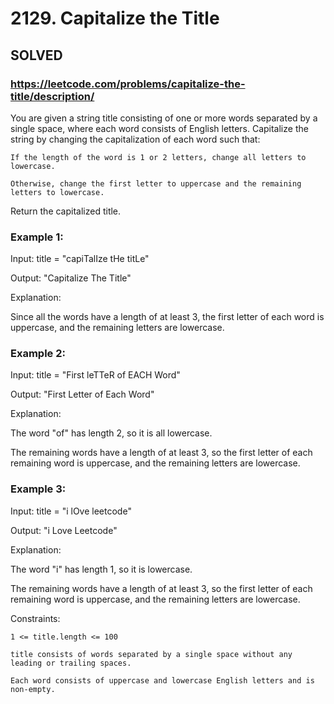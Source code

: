 # 2129. Capitalize the Title

## SOLVED
### https://leetcode.com/problems/capitalize-the-title/description/
You are given a string title consisting of one or more words separated by a single space, where each word consists of English letters. Capitalize the string by changing the capitalization of each word such that:





	If the length of the word is 1 or 2 letters, change all letters to lowercase.

	Otherwise, change the first letter to uppercase and the remaining letters to lowercase.





Return the capitalized title.





### Example 1:





Input: title = &quot;capiTalIze tHe titLe&quot;


Output: &quot;Capitalize The Title&quot;



Explanation:

Since all the words have a length of at least 3, the first letter of each word is uppercase, and the remaining letters are lowercase.





### Example 2:





Input: title = &quot;First leTTeR of EACH Word&quot;


Output: &quot;First Letter of Each Word&quot;



Explanation:

The word &quot;of&quot; has length 2, so it is all lowercase.

The remaining words have a length of at least 3, so the first letter of each remaining word is uppercase, and the remaining letters are lowercase.





### Example 3:





Input: title = &quot;i lOve leetcode&quot;


Output: &quot;i Love Leetcode&quot;



Explanation:

The word &quot;i&quot; has length 1, so it is lowercase.

The remaining words have a length of at least 3, so the first letter of each remaining word is uppercase, and the remaining letters are lowercase.







Constraints:





	1 <= title.length <= 100

	title consists of words separated by a single space without any leading or trailing spaces.

	Each word consists of uppercase and lowercase English letters and is non-empty.



